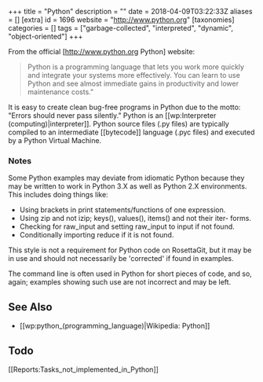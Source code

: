 +++
title = "Python"
description = ""
date = 2018-04-09T03:22:33Z
aliases = []
[extra]
id = 1696
website = "http://www.python.org"
[taxonomies]
categories = []
tags = ["garbage-collected", "interpreted", "dynamic", "object-oriented"]
+++

From the official [http://www.python.org Python] website:

> Python is a programming language that lets you work more quickly
> and integrate your systems more effectively.
> You can learn to use Python and see almost immediate gains in productivity
> and lower maintenance costs."

It is easy to create clean bug-free programs in Python due to the motto:
"Errors should never pass silently."
Python is an [[wp:Interpreter (computing)|interpreter]].
Python source files (.py files) are typically compiled
to an intermediate [[bytecode]] language (.pyc files)
and executed by a Python Virtual Machine.


### Notes

Some Python examples may deviate from idiomatic Python
because they may be written to work
in Python 3.X as well as Python 2.X environments.
This includes doing things like:

- Using brackets in print statements/functions of one expression.
- Using zip and not izip; keys(), values(), items() and not their iter- forms.
- Checking for raw_input and setting raw_input to input if not found.
- Conditionally importing reduce if it is not found.

This style is not a requirement for Python code on RosettaGit,
but it may be in use
and should not necessarily be 'corrected' if found in examples.

The command line is often used in Python for short pieces of code,
and so, again; examples showing such use are not incorrect and may be left.


## See Also

- [[wp:python_(programming_language)|Wikipedia: Python]]


## Todo

[[Reports:Tasks_not_implemented_in_Python]]
